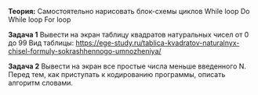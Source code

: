 **Теория:**
Самостоятельно нарисовать блок-схемы циклов 
While loop
Do While loop
For loop

**Задача 1**
Вывести на экран таблицу квадратов натуральных чисел от 0 до 99 
Вид таблицы:
https://ege-study.ru/tablica-kvadratov-naturalnyx-chisel-formuly-sokrashhennogo-umnozheniya/

**Задача 2**
Вывести на экран все простые числа меньше введенного N.
Перед тем, как приступать к кодированию программы, описать алгоритм словами.

